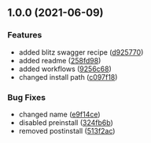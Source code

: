 ## 1.0.0 (2021-06-09)


### Features

* added blitz swagger recipe ([d925770](https://github.com/anolilab/blitzjs-swagger-recipe/commit/d9257700b38b77424a555a9b1b948b90c75bf3ea))
* added readme ([258fd98](https://github.com/anolilab/blitzjs-swagger-recipe/commit/258fd98cfd2a0a6843c60e248c42e20afca1e4b4))
* added workflows ([9256c68](https://github.com/anolilab/blitzjs-swagger-recipe/commit/9256c68d5f1b944dd21941fcb3a45e65f2147477))
* changed install path ([c097f18](https://github.com/anolilab/blitzjs-swagger-recipe/commit/c097f18c8c324e6211db583338eb3b3329c38d9b))


### Bug Fixes

* changed name ([e9f14ce](https://github.com/anolilab/blitzjs-swagger-recipe/commit/e9f14cef1804105ec0050fc38de26f2583edef1c))
* disabled preinstall ([324fb6b](https://github.com/anolilab/blitzjs-swagger-recipe/commit/324fb6bfd192e0575eb70e130bda608fd080f4c4))
* removed postinstall ([513f2ac](https://github.com/anolilab/blitzjs-swagger-recipe/commit/513f2acda5fda8a4cfc650d167d37c2935ab8745))
